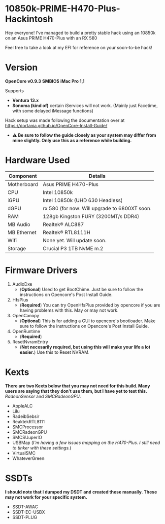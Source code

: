 # 10850k-PRIME-H470-Plus-Hackintosh

Hey everyone! I've managed to build a pretty stable hack using an 
10850k on an Asus PRIME H470-Plus with an RX 580

Feel free to take a look at my EFI for reference on your soon-to-be hack!

# Version
__OpenCore v0.9.3__
__SMBIOS iMac Pro 1,1__

Supports

- __Ventura 13.x__
- __Sonoma (kind of)__ certain iServices will not work. (Mainly just Facetime, with some delayed iMessage functions)

Hack setup was made following the documentation over at https://dortania.github.io/OpenCore-Install-Guide/
- __⚠️ Be sure to follow the guide closely as your system may differ from mine slightly. Only use this as a reference while building.__

# Hardware Used

| Component  | Details |
| ------------- | ------------- |
| Motherboard  | Asus PRIME H470-Plus  |
| CPU  | Intel 10850k  |
| iGPU  | Intel 10850k (UHD 630 Headless)  |
| dGPU  | rx 580 (for now. Will upgrade to 6800XT soon.  |
| RAM  | 128gb Kingston FURY (3200MT/s DDR4)  |
| MB Audio  | Realtek® ALC887  |
| MB Ethernet  | Realtek® RTL8111H  |
| Wifi  | None yet. Will update soon.  |
| Storage  | Crucial P3 1TB NvME m.2  |

# Firmware Drivers
1. AudioDxe
    - (__Optional__) Used to get BootChime. Just be sure to follow the instructions on Opencore's Post Install Guide.
2. HfsPlus
   - (__Required__) You can try OpenHfsPlus provided by opencore if you are having problems with this. May or may not work.
3. OpenCanopy
   - (__Optional__) This is for adding a GUI to opencore's bootloader. Make sure to follow the instructions on Opencore's Post Install Guide.
4. OpenRuntime
   - (__Required__)
5. ResetNvramEntry
   - (__Not necesarily required, but using this will make your life a lot easier.__) Use this to Reset NVRAM.

# Kexts
__There are two Kexts below that you may not need for this build. Many users are saying that they don't use them, but I have yet to test this.__ _RadeonSensor_ and _SMCRadeonGPU_.
- AppleALC
- Lilu
- RadeibSebsir
- ReaktekRTL8111
- SMCProcessor
- SMCRadeonGPU
- SMCSUuperIO
- USBMap  (_I'm having a few issues mapping on the H470-Plus. I still need to tinker with these settings._)
- VirtualSMC
- WhateverGreen

# SSDTs
__I should note that I dumped my DSDT and created these manually. These may not work for your specific system.__
- SSDT-AWAC
- SSDT-EC-USBX
- SSDT-PLUG
